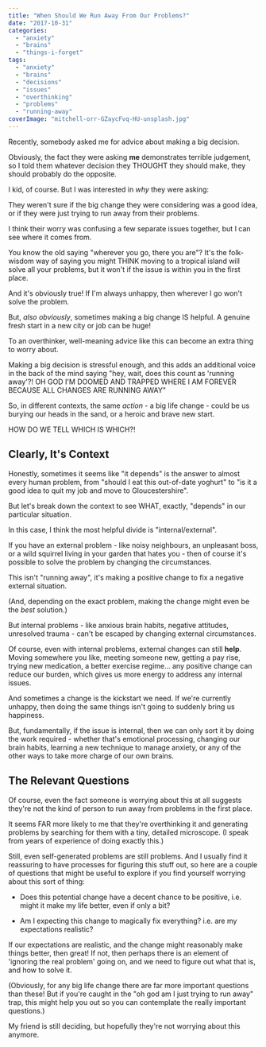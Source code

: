 ```yaml
---
title: "When Should We Run Away From Our Problems?"
date: "2017-10-31"
categories: 
  - "anxiety"
  - "brains"
  - "things-i-forget"
tags: 
  - "anxiety"
  - "brains"
  - "decisions"
  - "issues"
  - "overthinking"
  - "problems"
  - "running-away"
coverImage: "mitchell-orr-GZaycFvq-HU-unsplash.jpg"
---
```


Recently, somebody asked me for advice about making a big decision.

Obviously, the fact they were asking **me** demonstrates terrible judgement, so I told them whatever decision they THOUGHT they should make, they should probably do the opposite.

I kid, of course. But I was interested in _why_ they were asking:

<!--more-->

They weren't sure if the big change they were considering was a good idea, or if they were just trying to run away from their problems.

I think their worry was confusing a few separate issues together, but I can see where it comes from.

You know the old saying "wherever you go, there you are"? It's the folk-wisdom way of saying you might THINK moving to a tropical island will solve all your problems, but it won't if the issue is within you in the first place.

And it's obviously true! If I'm always unhappy, then wherever I go won't solve the problem.

But, _also obviously_, sometimes making a big change IS helpful. A genuine fresh start in a new city or job can be huge!

To an overthinker, well-meaning advice like this can become an extra thing to worry about.

Making a big decision is stressful enough, and this adds an additional voice in the back of the mind saying "hey, wait, does this count as 'running away'?! OH GOD I'M DOOMED AND TRAPPED WHERE I AM FOREVER BECAUSE ALL CHANGES ARE RUNNING AWAY"

So, in different contexts, the same _action_ - a big life change - could be us burying our heads in the sand, or a heroic and brave new start.

HOW DO WE TELL WHICH IS WHICH?!

## Clearly, It's Context

Honestly, sometimes it seems like "it depends" is the answer to almost every human problem, from "should I eat this out-of-date yoghurt" to "is it a good idea to quit my job and move to Gloucestershire".

But let's break down the context to see WHAT, exactly, "depends" in our particular situation.

In this case, I think the most helpful divide is "internal/external".

If you have an external problem - like noisy neighbours, an unpleasant boss, or a wild squirrel living in your garden that hates you - then of course it's possible to solve the problem by changing the circumstances.

This isn't "running away", it's making a positive change to fix a negative external situation.

(And, depending on the exact problem, making the change might even be the _best_ solution.)

But internal problems - like anxious brain habits, negative attitudes, unresolved trauma - can't be escaped by changing external circumstances.

Of course, even with internal problems, external changes can still **help**. Moving somewhere you like, meeting someone new, getting a pay rise, trying new medication, a better exercise regime... any positive change can reduce our burden, which gives us more energy to address any internal issues.

And sometimes a change is the kickstart we need. If we're currently unhappy, then doing the same things isn't going to suddenly bring us happiness.

But, fundamentally, if the issue is internal, then we can only sort it by doing the work required - whether that's emotional processing, changing our brain habits, learning a new technique to manage anxiety, or any of the other ways to take more charge of our own brains.

## The Relevant Questions

Of course, even the fact someone is worrying about this at all suggests they're not the kind of person to run away from problems in the first place.

It seems FAR more likely to me that they're overthinking it and generating problems by searching for them with a tiny, detailed microscope. (I speak from years of experience of doing exactly this.)

Still, even self-generated problems are still problems. And I usually find it reassuring to have processes for figuring this stuff out, so here are a couple of questions that might be useful to explore if you find yourself worrying about this sort of thing:

- Does this potential change have a decent chance to be positive, i.e. might it make my life better, even if only a bit?

- Am I expecting this change to magically fix everything? i.e. are my expectations realistic?

If our expectations are realistic, and the change might reasonably make things better, then great! If not, then perhaps there is an element of 'ignoring the real problem' going on, and we need to figure out what that is, and how to solve it.

(Obviously, for any big life change there are far more important questions than these! But if you're caught in the "oh god am I just trying to run away" trap, this might help you out so you can contemplate the really important questions.)

My friend is still deciding, but hopefully they're not worrying about this anymore.
